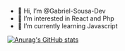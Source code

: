 - 👋 Hi, I’m @Gabriel-Sousa-Dev
- 👀 I’m interested in React and Php
- 🌱 I’m currently learning Javascript
<!---
Gabriel-Sousa-Dev/Gabriel-Sousa-Dev is a ✨ special ✨ repository because its `README.md` (this file) appears on your GitHub profile.
You can click the Preview link to take a look at your changes.
--->
[![Anurag's GitHub stats](https://github-readme-stats.vercel.app/api?username=Gabriel-Sousa-Dev&theme=vue-dark)](https://github.com/anuraghazra/github-readme-stats)

